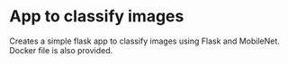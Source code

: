 # App to classify images

Creates a simple flask app to classify images using Flask and MobileNet. Docker file is also provided.
